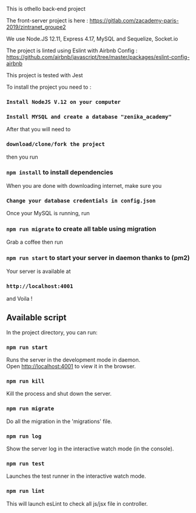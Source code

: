 This is othello back-end project

The front-server project is here : https://gitlab.com/zacademy-paris-2019/zintranet_groupe2

We use Node.JS 12.11, Express 4.17, MySQL and Sequelize, Socket.io

The project is linted using Eslint with Airbnb Config : https://github.com/airbnb/javascript/tree/master/packages/eslint-config-airbnb

This project is tested with Jest

To install the project you need to :

### `Install NodeJS V.12 on your computer`

### `Install MYSQL and create a database "zenika_academy"`

After that you will need to 

### `download/clone/fork the project`

then you run

### `npm install` to install dependencies

When you are done with downloading internet, make sure you
### `Change your database credentials in config.json`

Once your MySQL is running, run 

### `npm run migrate` to create all table using migration

Grab a coffee then run 

### `npm run start` to start your server in daemon thanks to (pm2)

Your server is available at  
### `http://localhost:4001`

and Voila ! 

## Available script

In the project directory, you can run:

### `npm run start`

Runs the server in the development mode in daemon.<br />
Open [http://localhost:4001](http://localhost:4001) to view it in the browser.

### `npm run kill`

Kill the process and shut down the server.<br />

### `npm run migrate`

Do all the migration in the 'migrations' file.<br />

### `npm run log`

Show the server log in the interactive watch mode (in the console).<br />

### `npm run test`

Launches the test runner in the interactive watch mode.<br />

### `npm run lint`

This will launch esLint to check all js/jsx file in controller.
